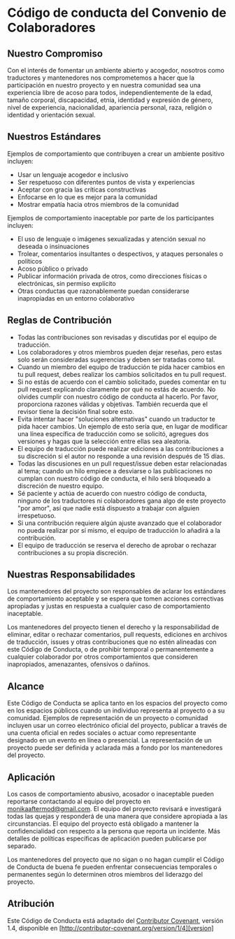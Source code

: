 # Código de conducta del Convenio de Colaboradores

## Nuestro Compromiso

Con el interés de fomentar un ambiente abierto y acogedor, nosotros como traductores y mantenedores nos comprometemos a hacer que la participación en nuestro proyecto y en nuestra comunidad sea una experiencia libre de acoso para todos, independientemente de la edad, tamaño corporal, discapacidad, etnia, identidad y expresión de género, nivel de experiencia, nacionalidad, apariencia personal, raza, religión o identidad y orientación sexual.

## Nuestros Estándares

Ejemplos de comportamiento que contribuyen a crear un ambiente positivo incluyen:

* Usar un lenguaje acogedor e inclusivo
* Ser respetuoso con diferentes puntos de vista y experiencias
* Aceptar con gracia las críticas constructivas
* Enfocarse en lo que es mejor para la comunidad
* Mostrar empatía hacia otros miembros de la comunidad

Ejemplos de comportamiento inaceptable por parte de los participantes incluyen:

* El uso de lenguaje o imágenes sexualizadas y atención sexual no deseada o insinuaciones
* Trolear, comentarios insultantes o despectivos, y ataques personales o políticos
* Acoso público o privado
* Publicar información privada de otros, como direcciones físicas o electrónicas, sin permiso explícito
* Otras conductas que razonablemente puedan considerarse inapropiadas en un entorno colaborativo

## Reglas de Contribución

- Todas las contribuciones son revisadas y discutidas por el equipo de traducción.
- Los colaboradores y otros miembros pueden dejar reseñas, pero estas solo serán consideradas sugerencias y deben ser tratadas como tal.
- Cuando un miembro del equipo de traducción te pida hacer cambios en tu pull request, debes realizar los cambios solicitados en tu pull request.
- Si no estás de acuerdo con el cambio solicitado, puedes comentar en tu pull request explicando claramente por qué no estás de acuerdo. No olvides cumplir con nuestro código de conducta al hacerlo. Por favor, proporciona razones válidas y objetivas. También recuerda que el revisor tiene la decisión final sobre esto.
- Evita intentar hacer "soluciones alternativas" cuando un traductor te pida hacer cambios. Un ejemplo de esto sería que, en lugar de modificar una línea específica de traducción como se solicitó, agregues dos versiones y hagas que la selección entre ellas sea aleatoria.
- El equipo de traducción puede realizar ediciones a las contribuciones a su discreción si el autor no responde a una revisión después de 15 días.
- Todas las discusiones en un pull request/issue deben estar relacionadas al tema; cuando un hilo empiece a desviarse o las publicaciones no cumplan con nuestro código de conducta, el hilo será bloqueado a discreción de nuestro equipo.
- Sé paciente y actúa de acuerdo con nuestro código de conducta, ninguno de los traductores ni colaboradores gana algo de este proyecto "por amor", así que nadie está dispuesto a trabajar con alguien irrespetuoso.
- Si una contribución requiere algún ajuste avanzado que el colaborador no pueda realizar por sí mismo, el equipo de traducción lo añadirá a la contribución. 
- El equipo de traducción se reserva el derecho de aprobar o rechazar contribuciones a su propia discreción.

## Nuestras Responsabilidades

Los mantenedores del proyecto son responsables de aclarar los estándares de comportamiento aceptable y se espera que tomen acciones correctivas apropiadas y justas en respuesta a cualquier caso de comportamiento inaceptable.

Los mantenedores del proyecto tienen el derecho y la responsabilidad de eliminar, editar o rechazar comentarios, pull requests, ediciones en archivos de traducción, issues y otras contribuciones que no estén alineadas con este Código de Conducta, o de prohibir temporal o permanentemente a cualquier colaborador por otros comportamientos que consideren inapropiados, amenazantes, ofensivos o dañinos.

## Alcance

Este Código de Conducta se aplica tanto en los espacios del proyecto como en los espacios públicos cuando un individuo representa al proyecto o a su comunidad. Ejemplos de representación de un proyecto o comunidad incluyen usar un correo electrónico oficial del proyecto, publicar a través de una cuenta oficial en redes sociales o actuar como representante designado en un evento en línea o presencial. La representación de un proyecto puede ser definida y aclarada más a fondo por los mantenedores del proyecto.

## Aplicación

Los casos de comportamiento abusivo, acosador o inaceptable pueden reportarse contactando al equipo del proyecto en monikaaftermod@gmail.com. El equipo del proyecto revisará e investigará todas las quejas y responderá de una manera que considere apropiada a las circunstancias. El equipo del proyecto está obligado a mantener la confidencialidad con respecto a la persona que reporta un incidente. Más detalles de políticas específicas de aplicación pueden publicarse por separado.

Los mantenedores del proyecto que no sigan o no hagan cumplir el Código de Conducta de buena fe pueden enfrentar consecuencias temporales o permanentes según lo determinen otros miembros del liderazgo del proyecto.

## Atribución

Este Código de Conducta está adaptado del [Contributor Covenant][homepage], versión 1.4, disponible en [http://contributor-covenant.org/version/1/4][version]

[homepage]: http://contributor-covenant.org
[version]: http://contributor-covenant.org/version/1/4/
